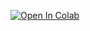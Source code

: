 [![Open In Colab](https://colab.research.google.com/assets/colab-badge.svg)](https://github.com/mohnabil2020/machine_learning/blob/master/9/Cats_%26_Dogs_classifier.ipynb)
